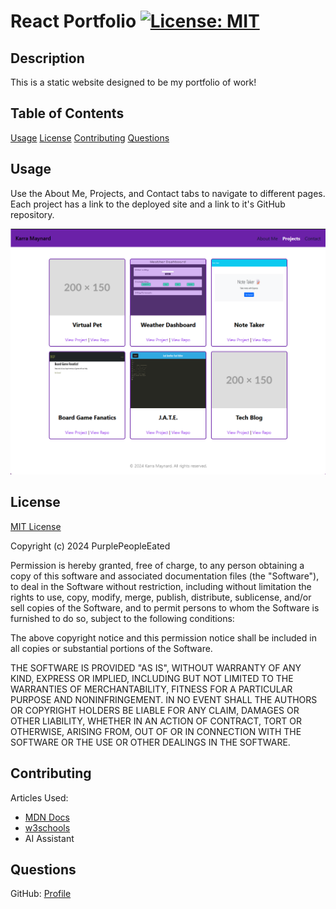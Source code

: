 # React Portfolio [![License: MIT](https://img.shields.io/badge/License-MIT-yellow.svg)](https://opensource.org/licenses/MIT)

## Description

This is a static website designed to be my portfolio of work!

## Table of Contents
[Usage](#usage)
[License](#license)
[Contributing](#contributing)
[Questions](#questions)

## Usage

Use the About Me, Projects, and Contact tabs to navigate to different pages. Each project has a link to the deployed site and a link to it's GitHub repository.

![image of website](scrnshot.png)

## License
[MIT License](https://opensource.org/license/mit/)

Copyright (c) 2024 PurplePeopleEated

Permission is hereby granted, free of charge, to any person obtaining a copy
of this software and associated documentation files (the "Software"), to deal
in the Software without restriction, including without limitation the rights
to use, copy, modify, merge, publish, distribute, sublicense, and/or sell
copies of the Software, and to permit persons to whom the Software is
furnished to do so, subject to the following conditions:

The above copyright notice and this permission notice shall be included in all
copies or substantial portions of the Software.

THE SOFTWARE IS PROVIDED "AS IS", WITHOUT WARRANTY OF ANY KIND, EXPRESS OR
IMPLIED, INCLUDING BUT NOT LIMITED TO THE WARRANTIES OF MERCHANTABILITY,
FITNESS FOR A PARTICULAR PURPOSE AND NONINFRINGEMENT. IN NO EVENT SHALL THE
AUTHORS OR COPYRIGHT HOLDERS BE LIABLE FOR ANY CLAIM, DAMAGES OR OTHER
LIABILITY, WHETHER IN AN ACTION OF CONTRACT, TORT OR OTHERWISE, ARISING FROM,
OUT OF OR IN CONNECTION WITH THE SOFTWARE OR THE USE OR OTHER DEALINGS IN THE
SOFTWARE.

## Contributing

Articles Used:
- [MDN Docs](https://developer.mozilla.org/)
- [w3schools](https://www.w3schools.com/)
- AI Assistant

## Questions

GitHub: [Profile](https://github.com/PurplePeopleEated)
